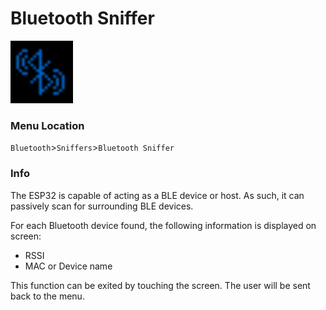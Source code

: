 # Bluetooth Sniffer
<p align="left">
  <img alt="ESP32 WROOM-32U" src="https://github.com/justcallmekoko/ESP32Marauder/blob/master/pictures/icons/bluetooth_sniff_22.bmp?raw=true" width="100">
</p>

### Menu Location
`Bluetooth`>`Sniffers`>`Bluetooth Sniffer`  

### Info
The ESP32 is capable of acting as a BLE device or host. As such, it can passively scan for surrounding BLE devices.

For each Bluetooth device found, the following information is displayed on screen:  
- RSSI
- MAC or Device name

This function can be exited by touching the screen. The user will be sent back to the menu.